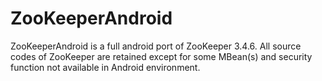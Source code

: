 # ZooKeeperAndroid
ZooKeeperAndroid is a full android port of ZooKeeper 3.4.6. All source codes of ZooKeeper are retained except for some MBean(s) and  security function not available in Android environment.